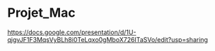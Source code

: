 # Projet_Mac

https://docs.google.com/presentation/d/1U-qjgvJF1F3MqsVyBLh8i0TeLqxo0gMboX726ITaSVo/edit?usp=sharing
